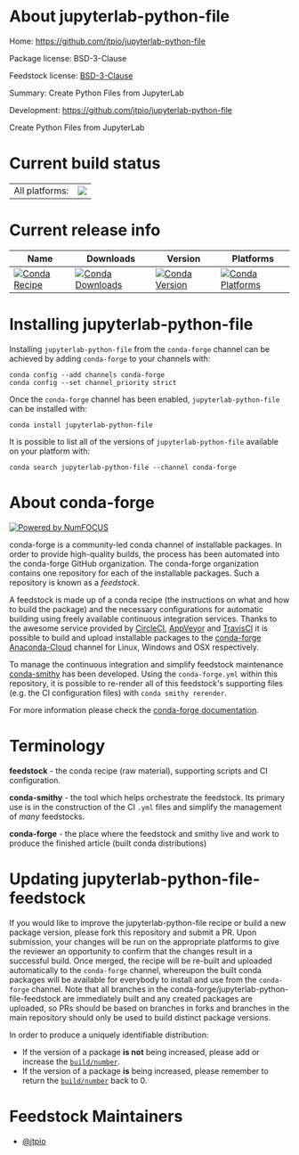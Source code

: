 About jupyterlab-python-file
============================

Home: https://github.com/jtpio/jupyterlab-python-file

Package license: BSD-3-Clause

Feedstock license: [BSD-3-Clause](https://github.com/conda-forge/jupyterlab-python-file-feedstock/blob/master/LICENSE.txt)

Summary: Create Python Files from JupyterLab

Development: https://github.com/jtpio/jupyterlab-python-file

Create Python Files from JupyterLab


Current build status
====================


<table><tr><td>All platforms:</td>
    <td>
      <a href="https://dev.azure.com/conda-forge/feedstock-builds/_build/latest?definitionId=10848&branchName=master">
        <img src="https://dev.azure.com/conda-forge/feedstock-builds/_apis/build/status/jupyterlab-python-file-feedstock?branchName=master">
      </a>
    </td>
  </tr>
</table>

Current release info
====================

| Name | Downloads | Version | Platforms |
| --- | --- | --- | --- |
| [![Conda Recipe](https://img.shields.io/badge/recipe-jupyterlab--python--file-green.svg)](https://anaconda.org/conda-forge/jupyterlab-python-file) | [![Conda Downloads](https://img.shields.io/conda/dn/conda-forge/jupyterlab-python-file.svg)](https://anaconda.org/conda-forge/jupyterlab-python-file) | [![Conda Version](https://img.shields.io/conda/vn/conda-forge/jupyterlab-python-file.svg)](https://anaconda.org/conda-forge/jupyterlab-python-file) | [![Conda Platforms](https://img.shields.io/conda/pn/conda-forge/jupyterlab-python-file.svg)](https://anaconda.org/conda-forge/jupyterlab-python-file) |

Installing jupyterlab-python-file
=================================

Installing `jupyterlab-python-file` from the `conda-forge` channel can be achieved by adding `conda-forge` to your channels with:

```
conda config --add channels conda-forge
conda config --set channel_priority strict
```

Once the `conda-forge` channel has been enabled, `jupyterlab-python-file` can be installed with:

```
conda install jupyterlab-python-file
```

It is possible to list all of the versions of `jupyterlab-python-file` available on your platform with:

```
conda search jupyterlab-python-file --channel conda-forge
```


About conda-forge
=================

[![Powered by NumFOCUS](https://img.shields.io/badge/powered%20by-NumFOCUS-orange.svg?style=flat&colorA=E1523D&colorB=007D8A)](http://numfocus.org)

conda-forge is a community-led conda channel of installable packages.
In order to provide high-quality builds, the process has been automated into the
conda-forge GitHub organization. The conda-forge organization contains one repository
for each of the installable packages. Such a repository is known as a *feedstock*.

A feedstock is made up of a conda recipe (the instructions on what and how to build
the package) and the necessary configurations for automatic building using freely
available continuous integration services. Thanks to the awesome service provided by
[CircleCI](https://circleci.com/), [AppVeyor](https://www.appveyor.com/)
and [TravisCI](https://travis-ci.com/) it is possible to build and upload installable
packages to the [conda-forge](https://anaconda.org/conda-forge)
[Anaconda-Cloud](https://anaconda.org/) channel for Linux, Windows and OSX respectively.

To manage the continuous integration and simplify feedstock maintenance
[conda-smithy](https://github.com/conda-forge/conda-smithy) has been developed.
Using the ``conda-forge.yml`` within this repository, it is possible to re-render all of
this feedstock's supporting files (e.g. the CI configuration files) with ``conda smithy rerender``.

For more information please check the [conda-forge documentation](https://conda-forge.org/docs/).

Terminology
===========

**feedstock** - the conda recipe (raw material), supporting scripts and CI configuration.

**conda-smithy** - the tool which helps orchestrate the feedstock.
                   Its primary use is in the construction of the CI ``.yml`` files
                   and simplify the management of *many* feedstocks.

**conda-forge** - the place where the feedstock and smithy live and work to
                  produce the finished article (built conda distributions)


Updating jupyterlab-python-file-feedstock
=========================================

If you would like to improve the jupyterlab-python-file recipe or build a new
package version, please fork this repository and submit a PR. Upon submission,
your changes will be run on the appropriate platforms to give the reviewer an
opportunity to confirm that the changes result in a successful build. Once
merged, the recipe will be re-built and uploaded automatically to the
`conda-forge` channel, whereupon the built conda packages will be available for
everybody to install and use from the `conda-forge` channel.
Note that all branches in the conda-forge/jupyterlab-python-file-feedstock are
immediately built and any created packages are uploaded, so PRs should be based
on branches in forks and branches in the main repository should only be used to
build distinct package versions.

In order to produce a uniquely identifiable distribution:
 * If the version of a package **is not** being increased, please add or increase
   the [``build/number``](https://docs.conda.io/projects/conda-build/en/latest/resources/define-metadata.html#build-number-and-string).
 * If the version of a package **is** being increased, please remember to return
   the [``build/number``](https://docs.conda.io/projects/conda-build/en/latest/resources/define-metadata.html#build-number-and-string)
   back to 0.

Feedstock Maintainers
=====================

* [@jtpio](https://github.com/jtpio/)

